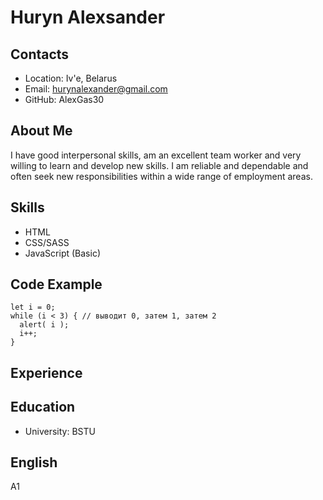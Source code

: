 # Huryn Alexsander

## Contacts
* Location: Iv'e, Belarus
* Email: hurynalexander@gmail.com
* GitHub: AlexGas30

## About Me
I have good interpersonal skills, am an excellent team worker and very willing to learn and develop new skills.
I am reliable and dependable and often seek new responsibilities within a wide range of employment areas.

## Skills
* HTML
* CSS/SASS
* JavaScript (Basic)

## Code Example
```
let i = 0;
while (i < 3) { // выводит 0, затем 1, затем 2
  alert( i );
  i++;
}
```

## Experience

## Education
* University: BSTU

## English
A1
